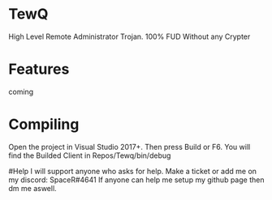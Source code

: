 # TewQ
High Level Remote Administrator Trojan. 100% FUD Without any Crypter


# Features
coming


# Compiling
Open the project in Visual Studio 2017+. Then press Build or F6.
You will find the Builded Client in Repos/Tewq/bin/debug


#Help
I will support anyone who asks for help. Make a ticket or add me on my discord: SpaceR#4641
If anyone can help me setup my github page then dm me aswell.
